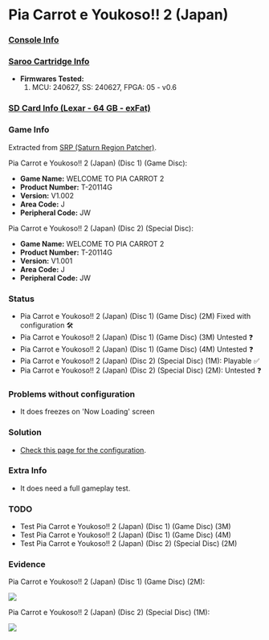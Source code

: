 # Pia Carrot e Youkoso!! 2 (Japan)

### [Console Info](../../../../../Info/Consoles/VA13/README.md)

### [Saroo Cartridge Info](../../../../../Info/Cartridges/RetroGameParadiseStore/1.32F/README.md)

- <b>Firmwares Tested:</b>
  1. MCU: 240627, SS: 240627, FPGA: 05 - v0.6

### [SD Card Info (Lexar - 64 GB - exFat)](../../../../../Info/SdCards/Lexar/64GB/exfat/README.md)

### Game Info

Extracted from [SRP (Saturn Region Patcher)](https://segaxtreme.net/resources/saturn-region-patcher.81/download).

Pia Carrot e Youkoso!! 2 (Japan) (Disc 1) (Game Disc):

- <b>Game Name:</b> WELCOME TO PIA CARROT 2
- <b>Product Number:</b> T-20114G
- <b>Version:</b> V1.002
- <b>Area Code:</b> J
- <b>Peripheral Code:</b> JW

Pia Carrot e Youkoso!! 2 (Japan) (Disc 2) (Special Disc):

- <b>Game Name:</b> WELCOME TO PIA CARROT 2
- <b>Product Number:</b> T-20114G
- <b>Version:</b> V1.001
- <b>Area Code:</b> J
- <b>Peripheral Code:</b> JW

### Status

- Pia Carrot e Youkoso!! 2 (Japan) (Disc 1) (Game Disc) (2M) Fixed with configuration :hammer_and_wrench:
- Pia Carrot e Youkoso!! 2 (Japan) (Disc 1) (Game Disc) (3M) Untested :question:
- Pia Carrot e Youkoso!! 2 (Japan) (Disc 1) (Game Disc) (4M) Untested :question:
- Pia Carrot e Youkoso!! 2 (Japan) (Disc 2) (Special Disc) (1M): Playable :white_check_mark:
- Pia Carrot e Youkoso!! 2 (Japan) (Disc 2) (Special Disc) (2M): Untested :question:

### Problems without configuration

- It does freezes on 'Now Loading' screen

### Solution

- [Check this page for the configuration](https://github.com/williamdsw/saroo-configuration-list/blob/master/Regions/Retails/Japan/T-20114G/README.md).

### Extra Info

- It does need a full gameplay test.

### TODO

- Test Pia Carrot e Youkoso!! 2 (Japan) (Disc 1) (Game Disc) (3M)
- Test Pia Carrot e Youkoso!! 2 (Japan) (Disc 1) (Game Disc) (4M)
- Test Pia Carrot e Youkoso!! 2 (Japan) (Disc 2) (Special Disc) (2M)

### Evidence

Pia Carrot e Youkoso!! 2 (Japan) (Disc 1) (Game Disc) (2M):

[![](https://img.youtube.com/vi/fYEm7gOIvNc/0.jpg)](https://www.youtube.com/watch?v=fYEm7gOIvNc)

Pia Carrot e Youkoso!! 2 (Japan) (Disc 2) (Special Disc) (1M):

[![](https://img.youtube.com/vi/EWZdaqcutXM/0.jpg)](https://www.youtube.com/watch?v=EWZdaqcutXM)
